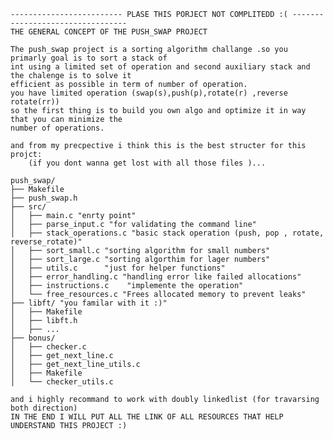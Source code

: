     ------------------------- PLASE THIS PORJECT NOT COMPLITEDD :( ---------------------------------
    THE GENERAL CONCEPT OF THE PUSH_SWAP PROJECT
 
    The push_swap project is a sorting algorithm challange .so you primarly goal is to sort a stack of
    int using a limited set of operation and second auxiliary stack and the chalenge is to solve it 
    efficient as possible in term of number of operation.
    you have limited operation (swap(s),push(p),rotate(r) ,reverse rotate(rr))
    so the first thing is to build you own algo and optimize it in way that you can minimize the 
    number of operations.

    and from my precpective i think this is the best structer for this projct:
        (if you dont wanna get lost with all those files )...

    push_swap/
    ├── Makefile
    ├── push_swap.h
    ├── src/
    │   ├── main.c "enrty point"
    │   ├── parse_input.c "for validating the command line"
    │   ├── stack_operations.c "basic stack operation (push, pop , rotate, reverse_rotate)"
    │   ├── sort_small.c "sorting algorithm for small numbers"
    │   ├── sort_large.c "sorting algorthim for lager numbers"
    │   ├── utils.c      "just for helper functions"
    │   ├── error_handling.c "handling error like failed allocations"
    │   ├── instructions.c    "implemente the operation"
    │   └── free_resources.c "Frees allocated memory to prevent leaks"
    ├── libft/ "you familar with it :)"
    │   ├── Makefile 
    │   ├── libft.h
    │   ├── ...
    ├── bonus/
    │   ├── checker.c
    │   ├── get_next_line.c
    │   ├── get_next_line_utils.c
    │   ├── Makefile
    │   └── checker_utils.c

    and i highly recommand to work with doubly linkedlist (for travarsing both direction) 
    IN THE END I WILL PUT ALL THE LINK OF ALL RESOURCES THAT HELP UNDERSTAND THIS PROJECT :)  

